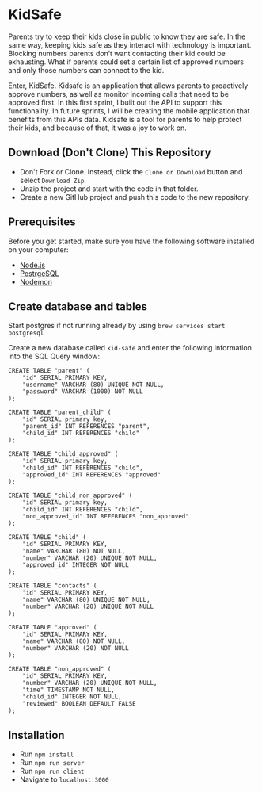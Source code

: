# KidSafe

Parents try to keep their kids close in public to know they are safe. In the same way, keeping kids safe as they interact with technology is important. Blocking numbers parents don’t want contacting their kid could be exhausting. What if parents could set a certain list of approved numbers and only those numbers can connect to the kid.

Enter, KidSafe. Kidsafe is an application that allows parents to proactively approve numbers, as well as monitor incoming calls that need to be approved first. In this first sprint, I built out the API to support this functionality. In future sprints, I will be creating the mobile application that benefits from this APIs data. Kidsafe is a tool for parents to help protect their kids, and because of that, it was a joy to work on.

## Download (Don't Clone) This Repository

* Don't Fork or Clone. Instead, click the `Clone or Download` button and select `Download Zip`.
* Unzip the project and start with the code in that folder.
* Create a new GitHub project and push this code to the new repository.

## Prerequisites

Before you get started, make sure you have the following software installed on your computer:

- [Node.js](https://nodejs.org/en/)
- [PostrgeSQL](https://www.postgresql.org/)
- [Nodemon](https://nodemon.io/)

## Create database and tables

Start postgres if not running already by using `brew services start postgresql`

Create a new database called `kid-safe` and enter the following information into the SQL Query window:

```
CREATE TABLE "parent" (
    "id" SERIAL PRIMARY KEY,
    "username" VARCHAR (80) UNIQUE NOT NULL,
    "password" VARCHAR (1000) NOT NULL
);

CREATE TABLE "parent_child" (
	"id" SERIAL primary key,
	"parent_id" INT REFERENCES "parent",
	"child_id" INT REFERENCES "child"
);

CREATE TABLE "child_approved" (
	"id" SERIAL primary key,
	"child_id" INT REFERENCES "child",
	"approved_id" INT REFERENCES "approved"
);

CREATE TABLE "child_non_approved" (
	"id" SERIAL primary key,
	"child_id" INT REFERENCES "child",
	"non_approved_id" INT REFERENCES "non_approved"
);

CREATE TABLE "child" (
	"id" SERIAL PRIMARY KEY,
	"name" VARCHAR (80) NOT NULL,
	"number" VARCHAR (20) UNIQUE NOT NULL,
	"approved_id" INTEGER NOT NULL
);

CREATE TABLE "contacts" (
	"id" SERIAL PRIMARY KEY,
	"name" VARCHAR (80) UNIQUE NOT NULL,
	"number" VARCHAR (20) UNIQUE NOT NULL
);

CREATE TABLE "approved" (
	"id" SERIAL PRIMARY KEY,
	"name" VARCHAR (80) NOT NULL,
	"number" VARCHAR (20) NOT NULL
);

CREATE TABLE "non_approved" (
	"id" SERIAL PRIMARY KEY,
	"number" VARCHAR (20) UNIQUE NOT NULL,
	"time" TIMESTAMP NOT NULL,
	"child_id" INTEGER NOT NULL,
	"reviewed" BOOLEAN DEFAULT FALSE
);
```
## Installation

* Run `npm install`
* Run `npm run server`
* Run `npm run client`
* Navigate to `localhost:3000`